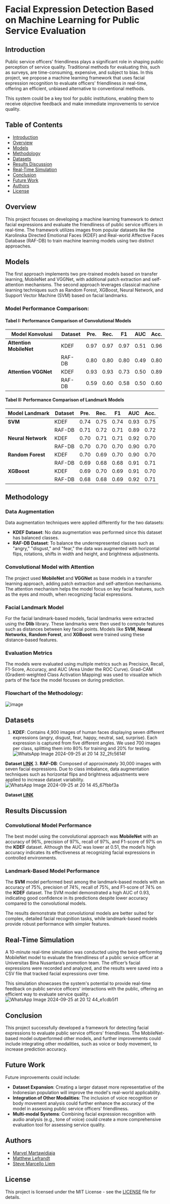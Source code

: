 # Facial Expression Detection Based on Machine Learning for Public Service Evaluation

## Introduction

Public service officers' friendliness plays a significant role in shaping public perception of service quality. Traditional methods for evaluating this, such as surveys, are time-consuming, expensive, and subject to bias. In this project, we propose a machine learning framework that uses facial expression recognition to evaluate officers' friendliness in real-time, offering an efficient, unbiased alternative to conventional methods.

This system could be a key tool for public institutions, enabling them to receive objective feedback and make immediate improvements to service quality.

## Table of Contents
- [Introduction](#introduction)
- [Overview](#overview)
- [Models](#models)
- [Methodology](#methodology)
- [Datasets](#datasets)
- [Results Discussion](#results-discussion)
- [Real-Time Simulation](#real-time-simulation)
- [Conclusion](#conclusion)
- [Future Work](#future-work)
- [Authors](#authors)
- [License](#license)

## Overview
This project focuses on developing a machine learning framework to detect facial expressions and evaluate the friendliness of public service officers in real-time. The framework utilizes images from popular datasets like the Karolinska Directed Emotional Faces (KDEF) and Real-world Affective Faces Database (RAF-DB) to train machine learning models using two distinct approaches.

## Models
The first approach implements two pre-trained models based on transfer learning, MobileNet and VGGNet, with additional patch extraction and self-attention mechanisms. The second approach leverages classical machine learning techniques such as Random Forest, XGBoost, Neural Network, and Support Vector Machine (SVM) based on facial landmarks.

### Model Performance Comparison:

#### Tabel I: Performance Comparison of Convolutional Models

| Model Konvolusi       | Dataset | Pre. | Rec. | F1  | AUC | Acc. |
|-----------------------|---------|------|------|-----|-----|------|
| **Attention MobileNet**          | KDEF    | 0.97 | 0.97 | 0.97| 0.51| 0.96 |
|           | RAF-DB  | 0.80 | 0.80 | 0.80| 0.49| 0.80 |
| **Attention VGGNet**          | KDEF    | 0.93 | 0.93 | 0.73| 0.50| 0.89 |
|           | RAF-DB  | 0.59 | 0.60 | 0.58| 0.50| 0.60 |

#### Tabel II: Performance Comparison of Landmark Models

| Model Landmark        | Dataset | Pre. | Rec. | F1  | AUC | Acc. |
|-----------------------|---------|------|------|-----|-----|------|
| **SVM**               | KDEF    | 0.74 | 0.75 | 0.74| 0.93| 0.75 |
|                       | RAF-DB  | 0.71 | 0.72 | 0.71| 0.89| 0.72 |
| **Neural Network**     | KDEF    | 0.70 | 0.71 | 0.71| 0.92| 0.70 |
|                       | RAF-DB  | 0.70 | 0.70 | 0.70| 0.90| 0.70 |
| **Random Forest**      | KDEF    | 0.70 | 0.69 | 0.70| 0.90| 0.70 |
|                       | RAF-DB  | 0.69 | 0.68 | 0.68| 0.91| 0.71 |
| **XGBoost**            | KDEF    | 0.69 | 0.70 | 0.69| 0.91| 0.70 |
|                       | RAF-DB  | 0.68 | 0.68 | 0.69| 0.92| 0.71 |

## Methodology

### Data Augmentation
Data augmentation techniques were applied differently for the two datasets:
- **KDEF Dataset**: No data augmentation was performed since this dataset has balanced classes.
- **RAF-DB Dataset**: To balance the underrepresented classes such as "angry," "disgust," and "fear," the data was augmented with horizontal flips, rotations, shifts in width and height, and brightness adjustments.

### Convolutional Model with Attention
The project used **MobileNet** and **VGGNet** as base models in a transfer learning approach, adding patch extraction and self-attention mechanisms. The attention mechanism helps the model focus on key facial features, such as the eyes and mouth, when recognizing facial expressions.

### Facial Landmark Model
For the facial landmark-based models, facial landmarks were extracted using the **Dlib** library. These landmarks were then used to compute features such as distances between key facial points. Models like **SVM**, **Neural Networks**, **Random Forest**, and **XGBoost** were trained using these distance-based features.

### Evaluation Metrics
The models were evaluated using multiple metrics such as Precision, Recall, F1-Score, Accuracy, and AUC (Area Under the ROC Curve). Grad-CAM (Gradient-weighted Class Activation Mapping) was used to visualize which parts of the face the model focuses on during prediction.

### Flowchart of the Methodology:
![image](https://github.com/user-attachments/assets/2e3c884e-da43-4b50-8e13-289e77910a63)


## Datasets
1. **KDEF**: Contains 4,900 images of human faces displaying seven different expressions (angry, disgust, fear, happy, neutral, sad, surprise). Each expression is captured from five different angles. We used 700 images per class, splitting them into 80% for training and 20% for testing.
![WhatsApp Image 2024-09-25 at 20 14 32_2fc5614f](https://github.com/user-attachments/assets/03280418-4376-43ad-bda9-cad32c223226)

**Dataset [LINK](https://www.kaggle.com/datasets/tom99763/testtt)**
3. **RAF-DB**: Composed of approximately 30,000 images with seven facial expressions. Due to class imbalance, data augmentation techniques such as horizontal flips and brightness adjustments were applied to increase dataset variability.
![WhatsApp Image 2024-09-25 at 20 14 45_67fbbf3a](https://github.com/user-attachments/assets/3a1e38c5-85fc-463b-a6b4-f03c5acdd7c0)

**Dataset [LINK](https://www.kaggle.com/datasets/raufmomin/facial-expressions-dataset)**

## Results Discussion

### Convolutional Model Performance
The best model using the convolutional approach was **MobileNet** with an accuracy of 96%, precision of 97%, recall of 97%, and F1-score of 97% on the **KDEF** dataset. Although the AUC was lower at 0.51, the model’s high accuracy indicates its effectiveness at recognizing facial expressions in controlled environments.

### Landmark-Based Model Performance
The **SVM** model performed best among the landmark-based models with an accuracy of 75%, precision of 74%, recall of 75%, and F1-score of 74% on the **KDEF** dataset. The SVM model demonstrated a high AUC of 0.93, indicating good confidence in its predictions despite lower accuracy compared to the convolutional models.

The results demonstrate that convolutional models are better suited for complex, detailed facial recognition tasks, while landmark-based models provide robust performance with simpler features.

## Real-Time Simulation

A 10-minute real-time simulation was conducted using the best-performing MobileNet model to evaluate the friendliness of a public service officer at Universitas Bina Nusantara’s promotion team. The officer’s facial expressions were recorded and analyzed, and the results were saved into a CSV file that tracked facial expressions over time.

This simulation showcases the system's potential to provide real-time feedback on public service officers' interactions with the public, offering an efficient way to evaluate service quality.
![WhatsApp Image 2024-09-25 at 20 12 44_e1cdb5f1](https://github.com/user-attachments/assets/9e912fc3-cb00-42ff-a8c4-61b8adda8913)

## Conclusion

This project successfully developed a framework for detecting facial expressions to evaluate public service officers' friendliness. The MobileNet-based model outperformed other models, and further improvements could include integrating other modalities, such as voice or body movement, to increase prediction accuracy.

## Future Work

Future improvements could include:
- **Dataset Expansion**: Creating a larger dataset more representative of the Indonesian population will improve the model's real-world applicability.
- **Integration of Other Modalities**: The inclusion of voice recognition or body movement analysis could further enhance the accuracy of the model in assessing public service officers' friendliness.
- **Multi-modal Systems**: Combining facial expression recognition with audio analysis (e.g., tone of voice) could create a more comprehensive evaluation tool for assessing service quality.

## Authors
- [Marvel Martawidjaja](https://github.com/marvelm69)
- [Matthew Lefrandt](https://github.com/MatthewLefrandt)
- [Steve Marcello Liem](https://github.com/steveee27)
  

## License
This project is licensed under the MIT License - see the [LICENSE](LICENSE) file for details.
